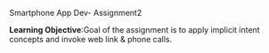 Smartphone App Dev- Assignment2

**Learning Objective**:Goal of the assignment is to apply implicit intent concepts and invoke web link & phone calls.



